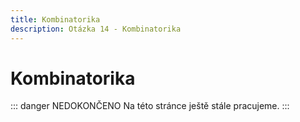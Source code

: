 ```yaml
---
title: Kombinatorika
description: Otázka 14 - Kombinatorika
---
```


# **Kombinatorika**

::: danger NEDOKONČENO
Na této stránce ještě stále pracujeme.
:::

